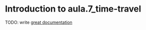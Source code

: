 # Introduction to aula.7_time-travel

TODO: write [great documentation](http://jacobian.org/writing/what-to-write/)
